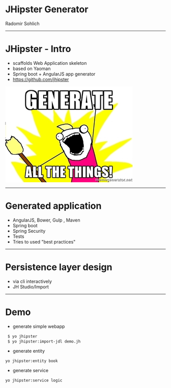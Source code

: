 JHipster Generator
===
Radomir Sohlich


---
# JHipster - Intro
- scaffolds Web Application skeleton
- based on Yaoman
- Spring boot + AngularJS app generator
- https://github.com/jhipster

![](generate.jpg)

---
# Generated application

- AngularJS, Bower, Gulp , Maven
- Spring boot
- Spring Security
- Tests
- Tries to used "best practices"

---
# Persistence layer design
- via cli interactively
- JH Studio/Import
---
# Demo
- generate simple webapp
```
 $ yo jhipster
 $ yo jhipster:import-jdl demo.jh
```
- generate entity
```
yo jhipster:entity book
```
- generate service
```
yo jhipster:service logic
```


